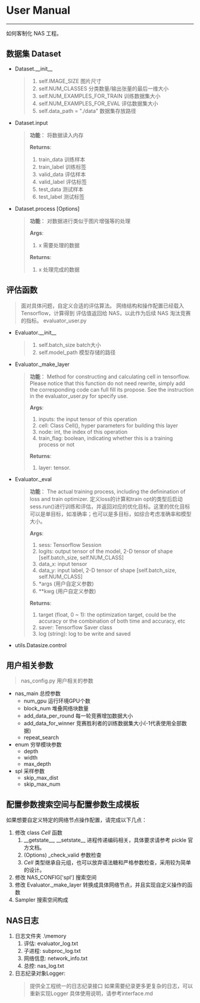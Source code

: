 # User Manual

-------------------------
如何客制化 NAS 工程。

## 数据集 Dataset

+ Dataset.\_\_init\_\_ 
    > 1. self.IMAGE_SIZE 图片尺寸
    > 2. self.NUM_CLASSES 分类数量/输出张量的最后一维大小
    > 3. self.NUM_EXAMPLES_FOR_TRAIN 训练数据集大小
    > 4. self.NUM_EXAMPLES_FOR_EVAL 评估数据集大小
    > 5. self.data_path = "./data" 数据集存放路径
+ Dataset.input 
    > **功能**： 将数据读入内存
    >
    > **Returns**:
    > 1. train_data 训练样本
    > 2. train_label 训练标签
    > 3. valid_data 评估样本
    > 4. valid_label 评估标签
    > 5. test_data 测试样本
    > 6. test_label 测试标签
+ Dataset.process \[Options\] 
    > **功能**： 对数据进行类似于图片增强等的处理
    >
    > **Args**:
    > 1. x 需要处理的数据
    >
    > **Returns**:
    > 1. x 处理完成的数据

## 评估函数

> 面对具体问题，自定义合适的评估算法。
> 网络结构和操作配置已经载入 Tensorflow，计算得到
> 评估值返回给 NAS，以此作为后续 NAS 淘汰竞赛的指标。
> evaluator_user.py <!-- TODO -->

+ Evaluator.\_\_init\_\_ 
    > 1. self.batch_size batch大小
    > 2. self.model_path 模型存储的路径

+ Evaluator.\_make_layer 
    > **功能**： Method for constructing and calculating cell in tensorflow. Please notice that this function do not need rewrite,
    simply add the corresponding code can full fill its propose. See the instruction in the evaluator_user.py for specify use.
    >
    > **Args**:
    > 1. inputs: the input tensor of this operation
    > 2. cell: Class Cell(), hyper parameters for building this layer
    > 3. node: int, the index of this operation
    > 4. train_flag: boolean, indicating whether this is a training process or not
    >
    > **Returns**:
    > 1. layer: tensor.

+ Evaluator._eval
    > **功能**： The actual training process, including the definination of loss and train optimizer. 定义loss的计算和train opt的类型后启动sess.run()进行训练和评估，并返回对应的优化目标。这里的优化目标可以是单目标，如准确率；也可以是多目标，如综合考虑准确率和模型大小。
    >
    > **Args**:
    > 1. sess: Tensorflow Session
    > 2. logits: output tensor of the model, 2-D tensor of shape [self.batch_size, self.NUM_CLASS]
    > 3. data_x: input tensor
    > 4. data_y: input label, 2-D tensor of shape [self.batch_size, self.NUM_CLASS]
    > 5. *args (用户自定义参数)
    > 6. **kwg (用户自定义参数)
    >
    > **Returns**:
    > 1. target (float, 0 ~ 1): the optimization target, could be the accuracy or the combination of both time and accuracy, etc
    > 2. saver: Tensorflow Saver class
    > 3. log (string): log to be write and saved
+ utils.Datasize.control <!-- TODO -->

## 用户相关参数

> nas_config.py 用户相关的参数

+ nas_main 总控参数
  + num_gpu 运行环境GPU个数
  + block_num 堆叠网络块数量
  + add_data_per_round 每一轮竞赛增加数据大小
  + add_data_for_winner 竞赛胜利者的训练数据集大小(-1代表使用全部数据)
  + repeat_search
+ enum 穷举模块参数
  + depth
  + width
  + max_depth
+ spl 采样参数
  + skip_max_dist
  + skip_max_num

## 配置参数搜索空间与配置参数生成模板

如果想要自定义特定的网络节点操作配置，请完成以下几点：

1. 修改 class _Cell_ 函数
    1. \_\_getstate\_\_, \_\_setstate\_\_ 进程传递编码相关，具体要求请参考 pickle 官方文档。
    2. (Options) \_check_valid 参数检查
    3. _Cell_ 类型继承自元组，也可以放弃语法糖和严格参数检查，采用较为简单的设计。
2. 修改 NAS_CONFIG\['spl'\] 搜索空间
3. 修改 Evaluator._make_layer 转换成具体网络节点，并且实现自定义操作的函数
4. Sampler 搜索空间构成 <!-- TODO -->

## NAS日志

1. 日志文件夹 .\memory
    1. 评估: evaluator_log.txt
    2. 子进程: subproc_log.txt
    3. 网络信息: network_info.txt
    4. 总控: nas_log.txt
2. 日志纪录对象Logger:
    > 提供全工程统一的日志纪录接口
    > 如果需要纪录更多更复杂的日志，可以重新实现Logger
    > 具体使用说明，请参考interface.md
